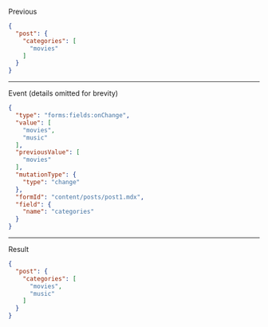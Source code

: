 Previous
```json
{
  "post": {
    "categories": [
      "movies"
    ]
  }
}
```
---

Event (details omitted for brevity)
```json
{
  "type": "forms:fields:onChange",
  "value": [
    "movies",
    "music"
  ],
  "previousValue": [
    "movies"
  ],
  "mutationType": {
    "type": "change"
  },
  "formId": "content/posts/post1.mdx",
  "field": {
    "name": "categories"
  }
}
```
---

Result
```json
{
  "post": {
    "categories": [
      "movies",
      "music"
    ]
  }
}
```